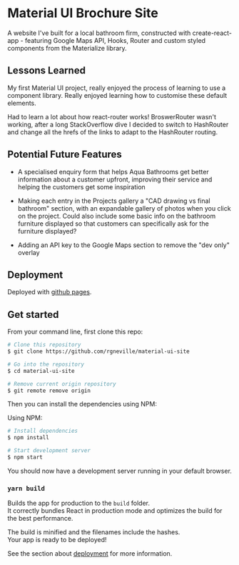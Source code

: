 # Material UI Brochure Site

A website I've built for a local bathroom firm, constructed with create-react-app - featuring Google Maps API, Hooks, Router and custom styled components from the Materialize library.

## Lessons Learned

My first Material UI project, really enjoyed the process of learning to use a component library. Really enjoyed learning how to customise these default elements.

Had to learn a lot about how react-router works! BroswerRouter wasn't working, after a long StackOverflow dive I decided to switch to HashRouter and change all the hrefs of the links to adapt to the HashRouter routing.

## Potential Future Features

- A specialised enquiry form that helps Aqua Bathrooms get better information about a customer upfront, improving their service and helping the customers get some inspiration

- Making each entry in the Projects gallery a "CAD drawing vs final bathroom" section, with an expandable gallery of photos when you click on the project. Could also include some basic info on the bathroom furniture displayed so that customers can specifically ask for the furniture displayed?

- Adding an API key to the Google Maps section to remove the "dev only" overlay

## Deployment

Deployed with [github pages](https://pages.github.com/).

## Get started

From your command line, first clone this repo:

```bash
# Clone this repository
$ git clone https://github.com/rgneville/material-ui-site

# Go into the repository
$ cd material-ui-site

# Remove current origin repository
$ git remote remove origin
```
Then you can install the dependencies using NPM:

Using NPM:

```bash
# Install dependencies
$ npm install

# Start development server
$ npm start
```
You should now have a development server running in your default browser.

### `yarn build`

Builds the app for production to the `build` folder.\
It correctly bundles React in production mode and optimizes the build for the best performance.

The build is minified and the filenames include the hashes.\
Your app is ready to be deployed!

See the section about [deployment](https://facebook.github.io/create-react-app/docs/deployment) for more information.